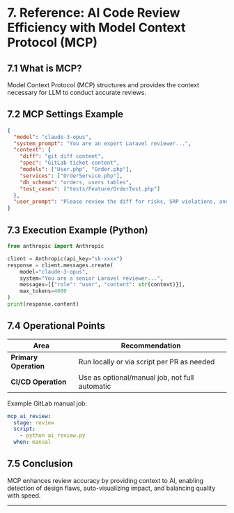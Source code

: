 # 7. Reference: AI Code Review Efficiency with Model Context Protocol (MCP)

## 7.1 What is MCP?

Model Context Protocol (MCP) structures and provides the context necessary for LLM to conduct accurate reviews.

## 7.2 MCP Settings Example

```json
{
  "model": "claude-3-opus",
  "system_prompt": "You are an expert Laravel reviewer...",
  "context": {
    "diff": "git diff content",
    "spec": "GitLab ticket content",
    "models": ["User.php", "Order.php"],
    "services": ["OrderService.php"],
    "db_schema": "orders, users tables",
    "test_cases": ["tests/Feature/OrderTest.php"]
  },
  "user_prompt": "Please review the diff for risks, SRP violations, and missing tests."
}
```

## 7.3 Execution Example (Python)

```python
from anthropic import Anthropic

client = Anthropic(api_key="sk-xxxx")
response = client.messages.create(
    model="claude-3-opus",
    system="You are a senior Laravel reviewer...",
    messages=[{"role": "user", "content": str(context)}],
    max_tokens=4000
)
print(response.content)
```

## 7.4 Operational Points

| Area                  | Recommendation                                 |
| --------------------- | ---------------------------------------------- |
| **Primary Operation** | Run locally or via script per PR as needed     |
| **CI/CD Operation**   | Use as optional/manual job, not full automatic |

Example GitLab manual job:

```yaml
mcp_ai_review:
  stage: review
  script:
    - python ai_review.py
  when: manual
```

## 7.5 Conclusion

MCP enhances review accuracy by providing context to AI, enabling detection of design flaws, auto-visualizing impact, and balancing quality with speed.

---
